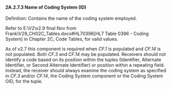 #### 2A.2.7.3 Name of Coding System (ID)

Definition: Contains the name of the coding system employed.

Refer to E:\\V2\\v2.9 final Nov from Frank\\V29_CH02C_Tables.docx#HL70396[HL7 Table 0396 - Coding System] in Chapter 2C, Code Tables, for valid values.

As of v2.7 this component is required when _CF.1_ is populated and _CF.14_ is not populated. Both _CF.3_ and _CF.14_ may be populated. Receivers should not identify a code based on its position within the tuples (Identifier, Alternate Identifier, or Second Alternate Identifier) or position within a repeating field. Instead, the receiver should always examine the coding system as specified in _CF.3_ and/or _CF.14_, the Coding System component or the Coding System OID, for the tuple.

